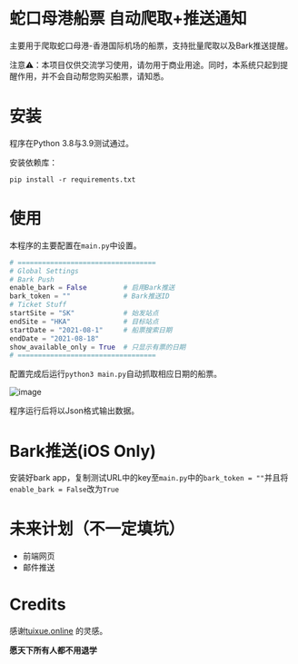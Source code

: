 # 蛇口母港船票 自动爬取+推送通知

主要用于爬取蛇口母港-香港国际机场的船票，支持批量爬取以及Bark推送提醒。

注意⚠️：本项目仅供交流学习使用，请勿用于商业用途。同时，本系统只起到提醒作用，并不会自动帮您购买船票，请知悉。

# 安装

程序在Python 3.8与3.9测试通过。

安装依赖库：

```shell
pip install -r requirements.txt
```

# 使用

本程序的主要配置在`main.py`中设置。

```python
# ==================================
# Global Settings
# Bark Push
enable_bark = False         # 启用Bark推送
bark_token = ""             # Bark推送ID
# Ticket Stuff
startSite = "SK"            # 始发站点
endSite = "HKA"             # 目标站点
startDate = "2021-08-1"     # 船票搜索日期
endDate = "2021-08-18"
show_available_only = True  # 只显示有票的日期
# ==================================
```

配置完成后运行`python3 main.py`自动抓取相应日期的船票。

![image](https://user-images.githubusercontent.com/16578638/122760727-04c44680-d2ce-11eb-85d7-296da2397c7b.png)

程序运行后将以Json格式输出数据。

# Bark推送(iOS Only)

安装好bark app，复制测试URL中的key至`main.py`中的`bark_token = ""`并且将`enable_bark = False`改为`True`

# 未来计划（不一定填坑）

- 前端网页
- 邮件推送

# Credits

感谢[tuixue.online](https://github.com/Trinkle23897/tuixue.online-visa) 的灵感。

**愿天下所有人都不用退学**
